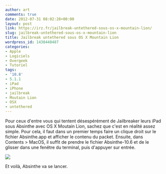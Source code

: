 ```yaml
---
author: art
comments: true
date: 2012-07-31 08:02:28+00:00
layout: post
link: https://irz.fr/jailbreak-untethered-sous-os-x-mountain-lion/
slug: jailbreak-untethered-sous-os-x-mountain-lion
title: Jailbreak untethered sous OS X Mountain Lion
wordpress_id: 1438448487
categories:
- Apple
- Logiciels
- Overgeek
- Tutoriel
tags:
- '10.8'
- 5.1.1
- iPad
- iPhone
- jailbreak
- Moutain Lion
- OSX
- untethered
---
```


Pour ceux d'entre vous qui tentent désespérément de Jailbreaker leurs iPad sous Absinthe avec OS X Moutain Lion, sachez que c'est en réalité assez simple. Pour cela, il faut dans un premier temps faire un clique droit sur le fichier Absinthe.app et afficher le contenu du packet. Ensuite, dans Contents > MacOS, il suffit de prendre le fichier Absinthe-10.6 et de le glisser dans une fenêtre du terminal, puis d'appuyer sur entrée.

![](https://static.irz.fr/2012/07/screen-shot-2012-05-25-at-10-27-59-am2.png)

Et voilà, Absinthe va se lancer.
